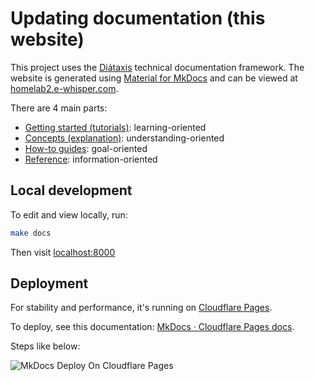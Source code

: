 # Updating documentation (this website)

This project uses the [Diátaxis](https://diataxis.fr) technical documentation framework.
The website is generated using [Material for MkDocs](https://squidfunk.github.io/mkdocs-material) and can be viewed at [homelab2.e-whisper.com](https://homelab2.e-whisper.com).

There are 4 main parts:

- [Getting started (tutorials)](https://diataxis.fr/tutorials): learning-oriented
- [Concepts (explanation)](https://diataxis.fr/explanation): understanding-oriented
- [How-to guides](https://diataxis.fr/how-to-guides): goal-oriented
- [Reference](https://diataxis.fr/reference): information-oriented

## Local development

To edit and view locally, run:

```sh
make docs
```

Then visit [localhost:8000](http://localhost:8000)

## Deployment

For stability and performance, it's running on [Cloudflare Pages](https://developers.cloudflare.com/pages/).

To deploy, see this documentation: [MkDocs · Cloudflare Pages docs](https://developers.cloudflare.com/pages/framework-guides/deploy-an-mkdocs-site/#_top).

Steps like below:

![MkDocs Deploy On Cloudflare Pages](https://github.com/user-attachments/assets/5d9f3e21-bfd0-487f-85d4-469ab2196c5c)
